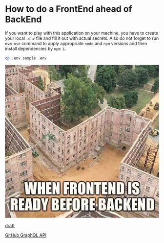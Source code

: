# How to do a FrontEnd ahead of BackEnd

If you want to play with this application on your machine, you have to create your local `.env` file and fill it out with actual secrets.
Also do not forget to run `nvm use` command to apply appropriate `node` and `npm` versions and then install dependencies by `npm i`.

```sh
cp .env.sample .env
```

![Funny picture "When frontend is ready before backend"](./docs/funny-pic.jpg)

[draft](https://docs.google.com/document/d/1V9X_ti29q5a_YaC0WnQourGNt2nXsIqijOGyzXWk8kY/edit#heading=h.i07jo4y412ce)

[GitHub GraphQL API](https://studio.apollographql.com/public/github/home?variant=current)
